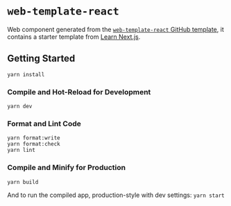# `web-template-react`

Web component generated from the [`web-template-react` GitHub template](https://github.com/mkdevops-se/web-template-react),
it contains a starter template from [Learn Next.js](https://nextjs.org/learn).

## Getting Started

    yarn install

### Compile and Hot-Reload for Development

    yarn dev

### Format and Lint Code

    yarn format:write
    yarn format:check
    yarn lint

### Compile and Minify for Production

    yarn build

And to run the compiled app, production-style with dev settings: `yarn start`

